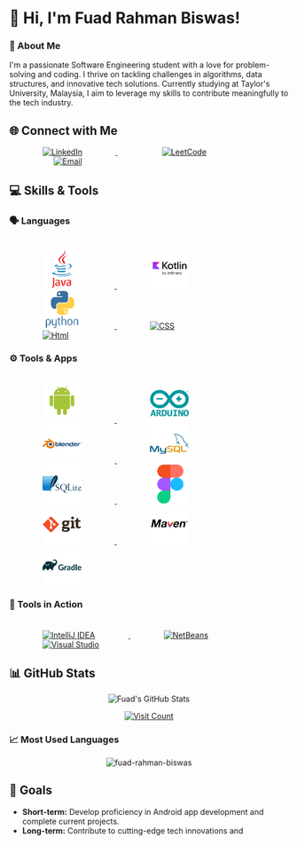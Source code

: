 # 👋 Hi, I'm Fuad Rahman Biswas!

### 🌟 About Me
I'm a passionate Software Engineering student with a love for problem-solving and coding. I thrive on tackling challenges in algorithms, data structures, and innovative tech solutions. Currently studying at Taylor's University, Malaysia, I aim to leverage my skills to contribute meaningfully to the tech industry.


## 🌐 Connect with Me
<p>
   <a href="https://linkedin.com/in/fuad185" target="_blank" rel="noreferrer">
    <img src="https://img.icons8.com/?size=100&id=xuvGCOXi8Wyg&format=png&color=000000" alt="LinkedIn" width="70" height="70" style="margin: 0 60px;"/>
  </a>
  <a href="https://leetcode.com/fuad_1805" target="_blank" rel="noreferrer">
    <img src="https://img.icons8.com/?size=100&id=wDGo581Ea5Nf&format=png&color=000000" alt="LeetCode" width="70" height="70" style="margin: 0 80px;"/>
  </a>
  <a href="mailto:fuadrahman185@gmail.com" target="_blank">
    <img src="https://img.icons8.com/?size=100&id=P7UIlhbpWzZm&format=png&color=000000" alt="Email" width="70" height="70" style="margin: 0 80px;"/>
  </a>
</p>

## 💻 Skills & Tools

### 🗣️ Languages<br><br>
<p>
  <a href="https://www.java.com" target="_blank" rel="noreferrer">
    <img src="https://raw.githubusercontent.com/devicons/devicon/master/icons/java/java-original-wordmark.svg" alt="Java" width="70" height="70" style="margin: 0 60px;"/>
  </a>
  <a href="https://kotlinlang.org" target="_blank" rel="noreferrer">
    <img src="https://raw.githubusercontent.com/devicons/devicon/master/icons/kotlin/kotlin-original-wordmark.svg" alt="Kotlin" width="70" height="70" style="margin: 0 60px;"/>
  </a>
  <a href="https://www.python.org" target="_blank" rel="noreferrer">
    <img src="https://raw.githubusercontent.com/devicons/devicon/master/icons/python/python-original-wordmark.svg" alt="Python" width="70" height="70" style="margin: 0 60px;"/>
  </a>
   <a href="https://www.w3schools.com/css/" target="_blank" rel="noreferrer">
    <img src="https://img.icons8.com/?size=100&id=21278&format=png&color=000000" alt="CSS" width="70" height="70" style="margin: 0 60px;"/>
  </a>
   <a href="https://html.com/html/" target="_blank" rel="noreferrer">
   <img src="https://img.icons8.com/?size=100&id=20909&format=png&color=000000" alt="Html" width="70" height="70" style="margin: 0 60px;"/>
   </a>
</p>

### ⚙️ Tools & Apps<br><br>
<p>
  <a href="https://developer.android.com" target="_blank" rel="noreferrer">
    <img src="https://raw.githubusercontent.com/devicons/devicon/master/icons/android/android-original-wordmark.svg" alt="Android" width="70" height="70" style="margin: 0 60px;"/>
  </a>
  <a href="https://www.arduino.cc/" target="_blank" rel="noreferrer">
    <img src="https://raw.githubusercontent.com/devicons/devicon/master/icons/arduino/arduino-original-wordmark.svg" alt="Arduino" width="70" height="70" style="margin: 0 60px;"/>
  </a>
  <a href="https://www.blender.org/" target="_blank" rel="noreferrer">
    <img src="https://raw.githubusercontent.com/devicons/devicon/master/icons/blender/blender-original-wordmark.svg" alt="Blender" width="70" height="70" style="margin: 0 60px;"/>
  </a>
    <a href="https://www.mysql.com/" target="_blank" rel="noreferrer">
    <img src="https://raw.githubusercontent.com/devicons/devicon/master/icons/mysql/mysql-original-wordmark.svg" alt="MySQL" width="70" height="70" style="margin: 0 60px;"/>
  </a>
  <a href="https://www.sqlite.org/" target="_blank" rel="noreferrer">
    <img src="https://raw.githubusercontent.com/devicons/devicon/master/icons/sqlite/sqlite-original-wordmark.svg" alt="SQLite" width="70" height="70" style="margin: 0 60px;"/>
  </a>
  <a href="https://www.figma.com/" target="_blank" rel="noreferrer">
    <img src="https://raw.githubusercontent.com/devicons/devicon/master/icons/figma/figma-original.svg" alt="Figma" width="70" height="70" style="margin: 0 60px;"/>
  </a>
  <a href="https://git-scm.com/" target="_blank" rel="noreferrer">
    <img src="https://raw.githubusercontent.com/devicons/devicon/master/icons/git/git-original-wordmark.svg" alt="Git" width="70" height="70" style="margin: 0 60px;"/>
  </a>
  <a href="https://maven.apache.org/" target="_blank" rel="noreferrer">
    <img src="https://raw.githubusercontent.com/devicons/devicon/master/icons/maven/maven-original-wordmark.svg" alt="Maven" width="70" height="70" style="margin: 0 60px;"/>
  </a>
  <a href="https://gradle.org/" target="_blank" rel="noreferrer">
    <img src="https://raw.githubusercontent.com/devicons/devicon/master/icons/gradle/gradle-original-wordmark.svg" alt="Gradle" width="70" height="70" style="margin: 0 60px;"/>
  </a>
</p>

### 📱 Tools in Action<br><br>
<p>
  <a href="https://www.jetbrains.com/idea/">
    <img src="https://img.icons8.com/color/64/000000/intellij-idea.png" alt="IntelliJ IDEA" width="70" height="70" style="margin: 0 60px;"/>
  </a>
  <a href="https://netbeans.apache.org/">
    <img src="https://img.icons8.com/?size=100&id=4djt356tq8UO&format=png&color=000000" alt="NetBeans" width="70" height="70" style="margin: 0 60px;"/>
  </a>
  <a href="https://www.visualstudio.com/">
    <img src="https://img.icons8.com/ios/64/000000/visual-studio.png" alt="Visual Studio" width="70" height="70" style="margin: 0 60px;"/>
  </a>
</p>

## 📊 GitHub Stats
<p align="center">
  <img src="https://github-readme-stats.vercel.app/api?username=fuad-rahman-biswas&show_icons=true&hide_title=true&hide=prs&count_private=true&theme=dark" alt="Fuad's GitHub Stats" />
</p>

<p align="center">
  <a href="https://visitcount.itsvg.in">
    <img src="https://visitcount.itsvg.in/api?id=fuad-rahman-biswas&icon=0&color=0" alt="Visit Count" style="width: 150px; height: auto;" />
  </a>
</p>


### 📈 Most Used Languages
<p align="center">
  <img src="https://github-readme-stats.vercel.app/api/top-langs?username=fuad-rahman-biswas&show_icons=true&locale=en&layout=compact&theme=dark" alt="fuad-rahman-biswas" />
</p>


## 🎯 Goals
- **Short-term:** Develop proficiency in Android app development and complete current projects.
- **Long-term:** Contribute to cutting-edge tech innovations and
